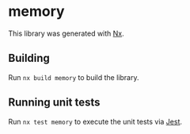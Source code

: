 # memory

This library was generated with [Nx](https://nx.dev).

## Building

Run `nx build memory` to build the library.

## Running unit tests

Run `nx test memory` to execute the unit tests via [Jest](https://jestjs.io).
